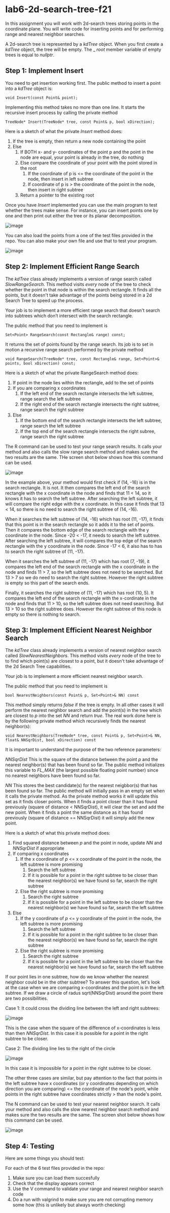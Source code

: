 # lab6-2d-search-tree-f21

In this assignment you will work with 2d-search trees storing points in the coordinate plane.  You will write code for inserting points and for performing range and nearest neighbor searches.

A 2d-search tree is represented by a _kdTree_ object.  When you first create a _kdTree_ object, the tree will be empty.  The _ _root_ member variable of empty trees is equal to  _nullptr_.

## Step 1: Implement Insert

You need to get insertion working first.  The public method to insert a point into a _kdTree_ object is:

```
void Insert(const Point& point);
```

Implementing this method takes no more than one line.  It starts the recursive insert process by calling the private method

```
TreeNode* Insert(TreeNode* tree, const Point& p, bool xDirection);
```

Here is a sketch of what the private _Insert_ method does:

1. If  the tree is empty, then return a new node containing the point
1. Else 
    1.  If BOTH x- and y- coordinates of the point p and the point in the node are equal, your point is already in the tree, do nothing
    1.  Else compare the coordinate of your point with the point stored in the root 
        1.  If the coordinate of p is <=  the coordinate of the point in the node, then insert in left subtree 
        1.  If coordinate of p is >  the coordinate of the point in the node, then insert in right subtree 
    1.  Return a pointer to the existing root

Once you have _Insert_ implemented you can use the main program to test whether the trees make sense.  For instance, you can insert points one by one and then print out either the tree or its planar decomposition.

![image](https://user-images.githubusercontent.com/58283777/141407881-bd3e6898-15b4-47c2-95ff-5333526cdd2f.png)
  
You can also load the points from a one of the test files provided in the repo.  You can also make your own file and use that to test your program.
 
![image](https://user-images.githubusercontent.com/58283777/141407904-424a972b-4eab-4d09-8ce7-9326d86164c5.png)

## Step 2: Implement Efficient Range Search

The _kdTree_ class already implements a  version of range search called _SlowRangeSearch_.  This method visits _every_ node of the tree to check whether the point in that node is within the search rectangle.  It finds all the points, but it doesn't take advantage of the points being stored in a 2d Search Tree to speed up the process.

Your job is to implement a more efficient range search that doesn't search into subtrees which don’t intersect with the search rectangle.

The public method that you need to implement is

```
Set<Point> RangeSearch(const Rectangle& range) const;
```

It returns the set of points found by the range search.  Its job is to set in motion a recursive range search performed by the private method

```
void RangeSearch(TreeNode* tree, const Rectangle& range, Set<Point>& points, bool xDirection) const;
```

Here is a sketch of what the private RangeSearch method does:

1. If point in the node lies within the rectangle, add to the set of points
1. If you are comparing x coordinates
	1. If the left end of the search rectangle intersects the left subtree, range search the left subtree
	1. If the right end of the search rectangle intersects the right subtree, range search the right subtree
1. Else 
	1. If the bottom end of the search rectangle intersects the left subtree, range search the left subtree
	1. If the top end of the search rectangle intersects the right subree, range search the right subtree 


The R command can be used to test your range search results.  It calls your method and also calls the slow range search method and makes sure the two results are the same.  THe screen shot below shows how this command can be used.

![image](https://user-images.githubusercontent.com/58283777/141597044-e1145a51-536f-4937-8cac-08dcc478a02e.png)

In the example above, your method would first check if (14, -16) is in the search rectangle.  It is not.  It then compares the left end of the search rectangle with the x coordinate in the node and finds that 11 < 14, so it knows it has to search the left subtree.  After searching the left subtree, it will compare the right edge with the x coordinate.  In this case it finds that  13 < 14, so there is no need to search the right subtree of (14, -16).

When it searches the left subtree of (14, -16) which has root (11, -17),  it finds that this point is in the search rectangle so it adds it to the set of points.  Then it compares the bottom edge of the search rectangle with the y coordinate in the node.  Since -20 < -17, it needs to search the left subtree.  After searching the left subtree, it will compares the top edge of the search rectangle with the y coordinate in the node.  Since -17 < 6, it also has to has to search the right subtree of (11, -17). 

When it searches the left subtree of (11, -17) which has root (7, -19), it compares the left end of the search rectangle with the x coordinate in the node and finds 11 > 7, so the left subtree does not need to be searched.  But 13 > 7 so we do need to search the right subtree.  However the right subtree is empty so this part of the search ends.

Finally, it searches the right subtree of (11, -17) which has root (10, 5).  It compares the left end of the search rectangle with the x-cordinate in the node and finds that 11 > 10, so the left subtree does not need searching.  But 13 > 10 so the right subtree does.  However the right subtree of this node is empty so there is nothing to search.

## Step 3: Implement Efficient Nearest Neighbor Search

The _kdTree_ class already implements a  version of nearest neighbor search called _SlowNearestNeighbors_.  This method visits _every_ node of the tree to to find which point(s) are closest to a point, but it doesn't take advantage of the 2d Search Tree capabilities.

Your job is to implement a more efficient nearest neighbor search.

The public method that you need to implement is

```
bool NearestNeighbors(const Point& p, Set<Point>& NN) const
```

This method simply returns _false_ if the tree is empty.  In all other cases it will perform the nearest neighbor search and add the point(s) in the tree which are closest to _p_ into the set _NN_ and return _true_.  The real work done here is by the following private method which recursively finds the nearest neighbor(s):

```
void NearestNeighbors(TreeNode* tree, const Point& p, Set<Point>& NN, float& NNSqrDist, bool xDirection) const
```

It is important to understand the purpose of the two reference parameters:

_NNSqrDist_ This is the square of the distance between the point _p_ and the nearest neighbor(s) that has been found so far.  The public method initializes this variable to _FL_MAX_ (the largest possible floating point number) since no nearest neighbors have been found so far.

_NN_ This stores the best candidate(s) for the nearest neigbbor(s) that has been found so far.  The public method will initially pass in an empty set when it calls the private method.  As the private method works it will update this set as it finds closer points.  When it finds a point closer than it has found previously (square of distance < NNSqrDist), it will clear the set and add the new point.  When it finds a point the same distance as it has found previously (square of distance == NNSqrDist) it will simply add the new point.

Here is a sketch of what this private method does:
1. Find squared distance between _p_ and the point in node, update _NN_ and _NNSqrDist_ if appropriate 
1. If comparing x coordinates
	1. If the x coordinate of _p_ <= x coordinate of the point in the node, the left subtree is more promising
		1. Search the left subtree
		1. If it is possible for a point in the right subtree to be closer than the nearest neighbor(s) we have found so far, search the right subtree
	1. Else the right subtree is more promising
		1. Search the right subtree
		1. If it is possible for a point in the left subtree to be closer than the nearest neighbor(s) we have found so far, search the left subtree
1. Else
	1. If the y coordinate of _p_ <= y coordinate of the point in the node, the left subtree is more promising
		1. Search the left subtree
		1. If it is possible for a point in the right subtree to be closer than the nearest neighbor(s) we have found so far, search the right subtree
	1. Else the right subtree is more promising
		1. Search the right subtree
		1. If it is possible for a point in the left subtree to be closer than the nearest neighbor(s) we have found so far, search the left subtree

If our point lies in one subtree, how do we know whether the nearest neighbor could be in the other subtree?  To answer this question, let's look at the case when we are comparing x-coordinates and the point is in the left subtree.  If we draw a circle of radus sqrt(NNSqrDist) around the point there are two possibilities.

Case 1: It could cross the dividing line between the left and right subtrees:

![image](https://user-images.githubusercontent.com/58283777/141600255-a3ce317b-7ae2-49f5-822a-aae71b3b9e99.png)

This is the case when the square of the difference of x-coordinates is less than then _NNSqrDist_.   In this case it is possible for a point in the right subtree to be closer.

Case 2: The dividing line lies to the right of the circle

![image](https://user-images.githubusercontent.com/58283777/141601195-e6db0a4a-ffd4-40a7-9111-33eba674f994.png)

In this case it is impossible for a point in the right subtree to be closer.

The other three cases are similar, but pay attention to the fact that points in the left subtree have x coordinates (or y coordinates depending on which direction you are comparing) <= the coordinate of the node's point, while points in the right subtree have coordinates strictly > than the node's point.

The N command can be used to test your nearest neighbor search.  It calls your method and also calls the slow nearest neighbor search method and makes sure the two results are the same.  The screen shot below shows how this command can be used.

![image](https://user-images.githubusercontent.com/58283777/141602854-f42d4a47-7880-40c5-b073-7470a2f15e45.png)

## Step 4: Testing

Here are some things you should test:

For each of the 6 test files provided in the repo:

1. Make sure you can load them succesfully
2. Check that the display appears correct
3. Use the V command to validate your range and nearest neighbor search code
4. Do a run with valgrind to make sure you are not corrupting memory some how (this is unlikely but always worth checking)




